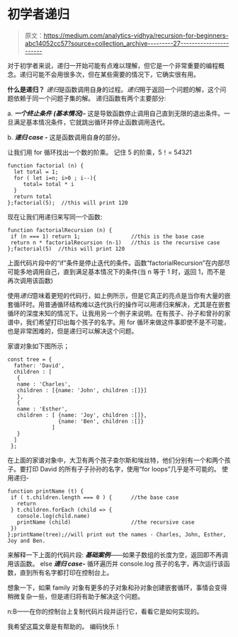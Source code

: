 # 初学者递归

> 原文：<https://medium.com/analytics-vidhya/recursion-for-beginners-abc14052cc57?source=collection_archive---------27----------------------->

对于初学者来说，递归一开始可能有点难以理解，但它是一个非常重要的编程概念。递归可能不会用很多次，但在某些需要的情况下，它确实很有用。

**什么是递归？** *递归*是函数调用自身的过程。*递归*用于返回一个问题的解，这个问题依赖于同一个问题子集的解。
递归函数有两个主要部分:

a. ***一个终止条件*** ***(基本情况)-*** 这是导致函数停止调用自己直到无限的退出条件。一旦满足基本情况条件，它就跳出循环并停止函数调用迭代。

b. ***递归 case -*** 这是函数调用自身的部分。

让我们用 for 循环找出一个数的阶乘。
记住 5 的阶乘，5！= 5*4*3*2*1

```
function factorial (n) {
  let total = 1;
  for ( let i=n; i>0 ; i--){
     total= total * i
  }
  return total 
};factorial(5);  //this will print 120
```

现在让我们用递归来写同一个函数:

```
function factorialRecursion (n) {
 if (n === 1) return 1;                //this is the base case
 return n * factorialRecursion (n-1)   //this is the recursive case
};factorial(5)  //this will print 120
```

上面代码片段中的“if”条件是停止迭代的条件。函数“factorialRecursion”在内部尽可能多地调用自己，直到满足基本情况下的条件(当 n 等于 1 时，返回 1，而不是再次调用该函数)

使用*递归*意味着更短的代码行，如上例所示，但是它真正的亮点是当你有大量的嵌套循环时。用普通循环结构难以迭代执行的操作可以用递归来解决，尤其是在嵌套循环的深度未知的情况下。让我用另一个例子来说明。在有孩子、孙子和曾孙的家谱中，我们希望打印出每个孩子的名字。用 for 循环来做这件事即使不是不可能，也是非常困难的，但是递归可以解决这个问题。

家谱对象如下图所示；

```
const tree = {
  father: 'David',
  children : [
   {
   name : 'Charles',
   children : [{name: 'John', children :[]}]
   },
   {
   name : 'Esther',
   children : [ {name: 'Joy', children :[]},
                {name: 'Ben', children :[]}
              ]          
   }
  ]
 };
```

在上面的家谱对象中，大卫有两个孩子查尔斯和埃丝特，他们分别有一个和两个孩子。要打印 David 的所有子子孙孙的名字，使用“for loops”几乎是不可能的。
使用递归-

```
function printName (t) { 
 if ( t.children.length === 0 ) {      //the base case
   return 
 } t.children.forEach (child => {
   console.log(child.name)
   printName (child)                   //the recursive case
 })
};printName(tree);//will print out the names - Charles, John, Esther, Joy and Ben.
```

来解释一下上面的代码片段:
***基础案例***——如果子数组的长度为空，返回即不再调用该函数。
else
***递归 case-*** 循环遍历并 console.log 孩子的名字，再次运行该函数，直到所有名字都打印在控制台上。

想象一下，如果 family 对象有更多的子对象和孙对象创建嵌套循环，事情会变得稍微复杂一些，但是递归将有助于解决这个问题。

n:B——在你的控制台上复制代码片段并运行它，看看它是如何实现的。

我希望这篇文章是有帮助的。
编码快乐！
